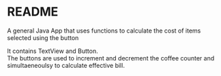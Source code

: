 <h1>README</h1>

<p>
A general Java App that uses functions to calculate the cost of items selected using the button
</p>
<p>
It contains TextView and Button. <br> The buttons are used to increment and decrement the coffee counter and simultaeneoulsy to calculate effective bill.
</p>
